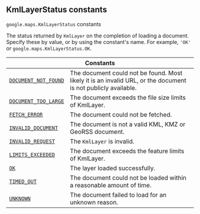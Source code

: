 
<h2 id="KmlLayerStatus">KmlLayerStatus constants</h2>
<p>
<code><span itemprop="path">google.maps</span>.<span itemprop="name">KmlLayerStatus</span></code>
constants
</p>
<p>The status returned by <code>KmlLayer</code> on the completion of loading a document. Specify these by value, or by using the constant's name. For example, <code>'OK'</code> or <code>google.maps.KmlLayerStatus.OK</code>.</p>
<div class="devsite-table-wrapper"><table class="constants responsive" summary="KmlLayerStatus constants">
<thead>
<tr><th colspan="2">Constants</th>
</tr></thead>
<tbody>
<tr id="KmlLayerStatus.DOCUMENT_NOT_FOUND">
<td itemprop="property"><code><a class="secret-link" href="#KmlLayerStatus.DOCUMENT_NOT_FOUND"><span>DOCUMENT_NOT_FOUND</span></a></code></td>
<td>The document could not be found. Most likely it is an invalid URL, or the document is not publicly available.</td>
</tr>
<tr id="KmlLayerStatus.DOCUMENT_TOO_LARGE">
<td itemprop="property"><code><a class="secret-link" href="#KmlLayerStatus.DOCUMENT_TOO_LARGE"><span>DOCUMENT_TOO_LARGE</span></a></code></td>
<td>The document exceeds the file size limits of KmlLayer.</td>
</tr>
<tr id="KmlLayerStatus.FETCH_ERROR">
<td itemprop="property"><code><a class="secret-link" href="#KmlLayerStatus.FETCH_ERROR"><span>FETCH_ERROR</span></a></code></td>
<td>The document could not be fetched.</td>
</tr>
<tr id="KmlLayerStatus.INVALID_DOCUMENT">
<td itemprop="property"><code><a class="secret-link" href="#KmlLayerStatus.INVALID_DOCUMENT"><span>INVALID_DOCUMENT</span></a></code></td>
<td>The document is not a valid KML, KMZ or GeoRSS document.</td>
</tr>
<tr id="KmlLayerStatus.INVALID_REQUEST">
<td itemprop="property"><code><a class="secret-link" href="#KmlLayerStatus.INVALID_REQUEST"><span>INVALID_REQUEST</span></a></code></td>
<td>The <code><span>KmlLayer</span></code> is invalid.</td>
</tr>
<tr id="KmlLayerStatus.LIMITS_EXCEEDED">
<td itemprop="property"><code><a class="secret-link" href="#KmlLayerStatus.LIMITS_EXCEEDED"><span>LIMITS_EXCEEDED</span></a></code></td>
<td>The document exceeds the feature limits of KmlLayer.</td>
</tr>
<tr id="KmlLayerStatus.OK">
<td itemprop="property"><code><a class="secret-link" href="#KmlLayerStatus.OK"><span>OK</span></a></code></td>
<td>The layer loaded successfully.</td>
</tr>
<tr id="KmlLayerStatus.TIMED_OUT">
<td itemprop="property"><code><a class="secret-link" href="#KmlLayerStatus.TIMED_OUT"><span>TIMED_OUT</span></a></code></td>
<td>The document could not be loaded within a reasonable amount of time.</td>
</tr>
<tr id="KmlLayerStatus.UNKNOWN">
<td itemprop="property"><code><a class="secret-link" href="#KmlLayerStatus.UNKNOWN"><span>UNKNOWN</span></a></code></td>
<td>The document failed to load for an unknown reason.</td>
</tr>
</tbody>
</table></div>
